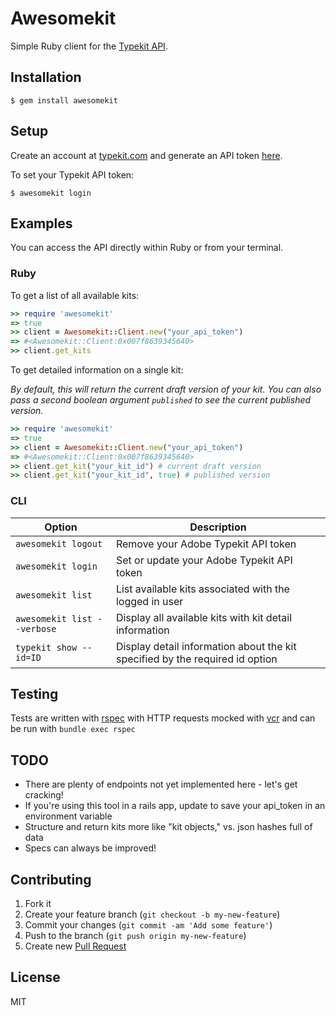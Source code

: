 # Awesomekit
Simple Ruby client for the [Typekit API](https://typekit.com).

## Installation

`$ gem install awesomekit`

## Setup

Create an account at [typekit.com](https://typekit.com) and generate an API token [here](https://typekit.com/account/tokens).

To set your Typekit API token:

`$ awesomekit login`

## Examples

You can access the API directly within Ruby or from your terminal.

### Ruby

To get a list of all available kits:

```ruby
>> require 'awesomekit'
=> true
>> client = Awesomekit::Client.new("your_api_token")
=> #<Awesomekit::Client:0x007f8639345640>
>> client.get_kits
```

To get detailed information on a single kit:

_By default, this will return the current draft version of your kit. You can also
pass a second boolean argument `published` to see the current published version._

```ruby
>> require 'awesomekit'
=> true
>> client = Awesomekit::Client.new("your_api_token")
=> #<Awesomekit::Client:0x007f8639345640>
>> client.get_kit("your_kit_id") # current draft version
>> client.get_kit("your_kit_id", true) # published version
```

### CLI

Option                        | Description
------------------------------|--------------------------------------------------
`awesomekit logout` | Remove your Adobe Typekit API token
`awesomekit login` | Set or update your Adobe Typekit API token
`awesomekit list` | List available kits associated with the logged in user
`awesomekit list --verbose` | Display all available kits with kit detail information
`typekit show --id=ID` | Display detail information about the kit specified by the required id option

## Testing

Tests are written with [rspec](http://rspec.info/) with HTTP requests mocked with [vcr](https://github.com/vcr/vcr) and can be run with `bundle exec rspec`

## TODO

- There are plenty of endpoints not yet implemented here - let's get cracking!
- If you're using this tool in a rails app, update to save your api_token in an environment variable
- Structure and return kits more like "kit objects," vs. json hashes full of data
- Specs can always be improved!


## Contributing

1. Fork it
2. Create your feature branch (`git checkout -b my-new-feature`)
3. Commit your changes (`git commit -am 'Add some feature'`)
4. Push to the branch (`git push origin my-new-feature`)
5. Create new [Pull Request](https://github.com/blog/1943-how-to-write-the-perfect-pull-request)

## License

MIT
